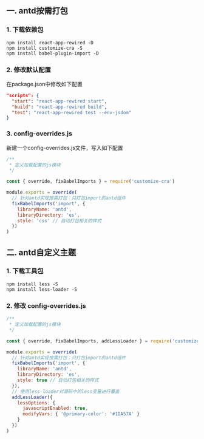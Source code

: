 ## 一. antd按需打包
### 1. 下载依赖包
```
npm install react-app-rewired -D
npm install customize-cra -S
npm install babel-plugin-import -D
```

### 2. 修改默认配置
在package.json中修改如下配置
```json
"scripts": {
  "start": "react-app-rewired start",
  "build": "react-app-rewired build",
  "test": "react-app-rewired test --env-jsdom"
}
```

### 3. config-overrides.js
新建一个config-overrides.js文件，写入如下配置
```javascript
/**
 * 定义加载配置的js模块
 */

const { override, fixBabelImports } = require('customize-cra')

module.exports = override(
  // 针对antd实现按需打包：只打包import的antd组件
  fixBabelImports('import', {
    libraryName: 'antd',
    libraryDirectory: 'es',
    style: 'css' // 自动打包相关的样式
  })
)
```

## 二. antd自定义主题
### 1. 下载工具包
```
npm install less -S
npm install less-loader -S
```
### 2. 修改 config-overrides.js
```javascript
/**
 * 定义加载配置的js模块
 */

const { override, fixBabelImports, addLessLoader } = require('customize-cra')

module.exports = override(
  // 针对antd实现按需打包：只打包import的antd组件
  fixBabelImports('import', {
    libraryName: 'antd',
    libraryDirectory: 'es',
    style: true // 自动打包相关的样式
  }),
  // 使用less-loader对源码中的less变量进行覆盖
  addLessLoader({
    lessOptions: {
      javascriptEnabled: true,
      modifyVars: { '@primary-color': '#1DA57A' }
    }
  })
)

```
